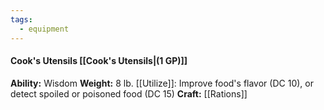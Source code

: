 ```yaml
---
tags:
  - equipment
---
```

####  Cook's Utensils [[Cook's Utensils|(1 GP)]]
**Ability:** Wisdom **Weight:** 8 lb.
[[Utilize]]: Improve food's flavor (DC 10), or detect spoiled or poisoned food (DC 15)
**Craft:** [[Rations]]